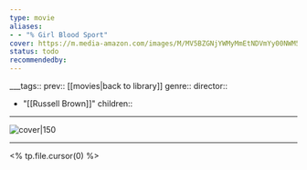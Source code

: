 ```yaml
---
type: movie
aliases:
- - "% Girl Blood Sport"
cover: https://m.media-amazon.com/images/M/MV5BZGNjYWMyMmEtNDVmYy00NWM5LWEzMzUtYTdiYzdiNmYzYmU1XkEyXkFqcGc@._V1_SX300.jpg
status: todo
recommendedby:
---
```

___tags:: prev:: [[movies|back to library]]
genre::
director:: 
  - "[[Russell Brown]]"
children::
___
![cover|150](https://m.media-amazon.com/images/M/MV5BZGNjYWMyMmEtNDVmYy00NWM5LWEzMzUtYTdiYzdiNmYzYmU1XkEyXkFqcGc@._V1_SX300.jpg)
___
<% tp.file.cursor(0) %>
